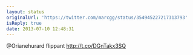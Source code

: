 ```yaml
---
layout: status
originalUrl: 'https://twitter.com/marcgg/status/354945227217313793'
isReply: true
date: 2013-07-10 12:48:31
---
```


@Orianehurard flippant http://t.co/DGnTakx3SQ
